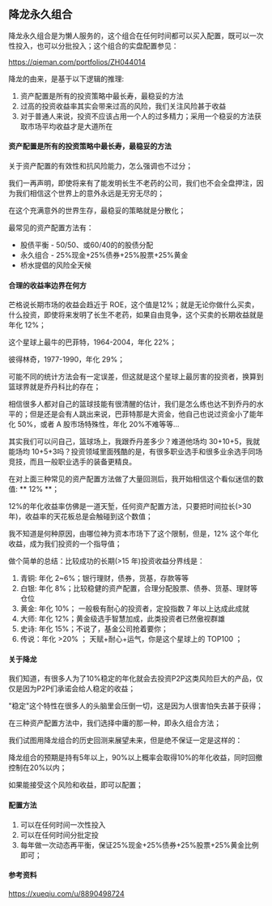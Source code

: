 ## 降龙永久组合

降龙永久组合是为懒人服务的，这个组合在任何时间都可以买入配置，既可以一次性投入，也可以分批投入；这个组合的实盘配置参见：

https://qieman.com/portfolios/ZH044014

降龙的由来，是基于以下逻辑的推理:

1. 资产配置是所有的投资策略中最长寿，最稳妥的方法
2. 过高的投资收益率其实会带来过高的风险，我们关注风险甚于收益
3. 对于普通人来说，投资不应该占用一个人的过多精力；采用一个稳妥的方法获取市场平均收益才是大道所在


#### 资产配置是所有的投资策略中最长寿，最稳妥的方法

关于资产配置的有效性和抗风险能力，怎么强调也不过分；

我们一再声明，即使将来有了能发明长生不老药的公司，我们也不会全盘押注，因为我们相信这个世界上的意外永远是无穷无尽的；

在这个充满意外的世界生存，最稳妥的策略就是分散化；

最常见的资产配置方法有：

* 股债平衡 - 50/50、或60/40的的股债分配
* 永久组合 - 25%现金+25%债券+25%股票+25%黄金
* 桥水提倡的风险全天候

#### 合理的收益率边界在何方

芒格说长期市场的收益会趋近于 ROE，这个值是12%；就是无论你做什么买卖，什么投资，即使将来发明了长生不老药，如果自由竞争，这个买卖的长期收益就是年化 12%；

这个星球上最牛的巴菲特，1964-2004，年化 22%；

彼得林奇，1977-1990，年化 29%；

可能不同的统计方法会有一定误差，但这就是这个星球上最厉害的投资者，换算到篮球界就是乔丹科比的存在；

相信很多人都对自己的篮球技能有很清醒的估计，我们是怎么练也达不到乔丹的水平的；但是还是会有人跳出来说，巴菲特那是大资金，他自己也说过资金小了能年化 50%，或者 A 股市场特殊性，年化 20%不难等等...

其实我们可以问自己，篮球场上，我跟乔丹差多少？难道他场均 30+10+5，我就能场均 10+5+3吗？投资领域里面残酷的是，有很多职业选手和很多业余选手同场竞技，而且一般职业选手的装备更精良。

在对上面三种常见的资产配置方法做了大量回测后，我开始相信这个看似迷信的数值: ** 12% **；

12%的年化收益率仿佛是一道天堑，任何资产配置方法，只要把时间拉长(>30年)，收益率的天花板总是会触碰到这个数值；

我不知道是何种原因，由哪位神为资本市场下了这个限制，但是，12% 这个年化收益，成为我们投资的一个指导值；

做个简单的总结：比较成功的长期(>15 年)投资收益分界线是：

1. 青铜: 年化 2~6%；银行理财，债券，货基，存款等等
2. 白银: 年化 8%；比较稳健的资产配置，合理分配股票、债券、货基、理财等仓位
3. 黄金: 年化 10%； 一般极有耐心的投资者，定投指数 7 年以上达成此成就
4. 大师: 年化 12%；黄金级选手智慧加成，此类投资者已然傲视群雄
5. 史诗: 年化 15%；不说了，基金公司抢着要你；
6. 传说：年化 >20% ； 天赋+耐心+运气，你是这个星球上的 TOP100 ；


#### 关于降龙

我们知道，有很多人为了10%稳定的年化就会去投资P2P这类风险巨大的产品，仅仅是因为P2P们承诺会给人稳定的收益；

"稳定"这个特性在很多人的头脑里会压倒一切，这是因为人很害怕失去甚于获得；

在三种资产配置方法中，我们选择中庸的那一种，即永久组合方法；

我们试图用降龙组合的历史回测来展望未来，但是绝不保证一定是这样的：

降龙组合的预期是持有5年以上，90%以上概率会取得10%的年化收益，同时回撤控制在20%以内；

如果能接受这个风险和收益，即可以配置；

#### 配置方法

1. 可以在任何时间一次性投入
2. 可以在任何时间分批定投
3. 每年做一次动态再平衡，保证25%现金+25%债券+25%股票+25%黄金比例即可；


#### 参考资料

https://xueqiu.com/u/8890498724
